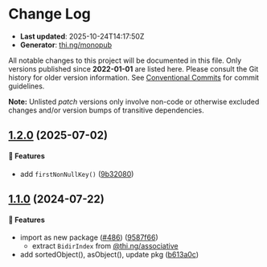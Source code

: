 # Change Log

- **Last updated**: 2025-10-24T14:17:50Z
- **Generator**: [thi.ng/monopub](https://thi.ng/monopub)

All notable changes to this project will be documented in this file.
Only versions published since **2022-01-01** are listed here.
Please consult the Git history for older version information.
See [Conventional Commits](https://conventionalcommits.org/) for commit guidelines.

**Note:** Unlisted _patch_ versions only involve non-code or otherwise excluded changes
and/or version bumps of transitive dependencies.

## [1.2.0](https://github.com/thi-ng/umbrella/tree/@thi.ng/object-utils@1.2.0) (2025-07-02)

#### 🚀 Features

- add `firstNonNullKey()` ([9b32080](https://github.com/thi-ng/umbrella/commit/9b32080))

## [1.1.0](https://github.com/thi-ng/umbrella/tree/@thi.ng/object-utils@1.1.0) (2024-07-22)

#### 🚀 Features

- import as new package ([#486](https://github.com/thi-ng/umbrella/issues/486)) ([9587f66](https://github.com/thi-ng/umbrella/commit/9587f66))
  - extract `BidirIndex` from [@thi.ng/associative](https://github.com/thi-ng/umbrella/tree/main/packages/associative)
- add sortedObject(), asObject(), update pkg ([b613a0c](https://github.com/thi-ng/umbrella/commit/b613a0c))
